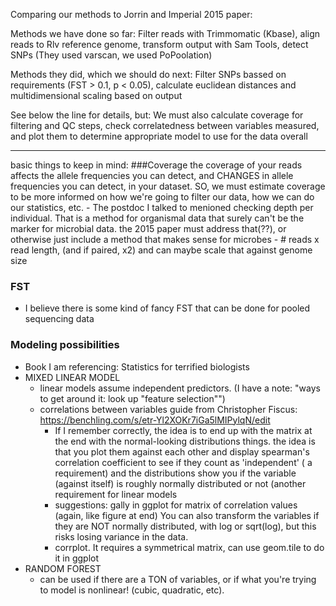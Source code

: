 Comparing our methods to Jorrin and Imperial 2015 paper:

Methods we have done so far: Filter reads with Trimmomatic (Kbase), align reads to Rlv reference genome, transform output with Sam Tools, detect SNPs (They used varscan, we used PoPoolation)

Methods they did, which we should do next: Filter SNPs bassed on requirements (FST > 0.1, p < 0.05), calculate euclidean distances and multidimensional scaling based on output

See below the line for details, but: 
We must also calculate coverage for filtering and QC steps, check correlatedness between variables measured, and plot them to determine appropriate model to use for the data overall

-----------------------------------
basic things to keep in mind:
###Coverage
the coverage of your reads affects the allele frequencies you can detect, and CHANGES in allele frequencies you can detect, in your dataset. 
SO, we must estimate coverage to be more informed on how we're going to filter our data, how we can do our statistics, etc. 
	- The postdoc I talked to menioned checking depth per individual. That is a method for organismal data that surely can't be the marker for microbial data. the 2015 paper must address that(??), or otherwise just include a method that makes sense for microbes
	- # reads x read length, (and if paired, x2) and can maybe scale that against genome size

### FST
- I believe there is some kind of fancy FST that can be done for pooled sequencing data

### Modeling possibilities
- Book I am referencing: Statistics for terrified biologists
- MIXED LINEAR MODEL 
	- linear models assume independent predictors. (I have a note: "ways to get around it: look up "feature selection"")
	- correlations between variables guide from Christopher Fiscus: https://benchling.com/s/etr-Yl2XOKr7iGa5lMIPylqN/edit
		- If I remember correctly, the idea is to end up with the matrix at the end with the normal-looking distributions things. 
	 	  the idea is that you plot them against each other and display spearman's correlation coefficient to see if they count as 'independent' ( a requirement)
		  and the distributions show you if the variable (against itself) is roughly normally distributed or not (another requirement for linear models
		- suggestions: gally in ggplot for matrix of correlation values (again, like figure at end) You can also transform the variables if they are 
		  NOT normally distributed, with log or sqrt(log), but this risks losing variance in the data. 
		- corrplot. It requires a symmetrical matrix, can use geom.tile to do it in ggplot
- RANDOM FOREST
	- can be used if there are a TON of variables, or if what you're trying to model is nonlinear! (cubic, quadratic, etc). 





